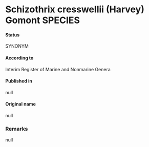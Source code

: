 Schizothrix cresswellii (Harvey) Gomont SPECIES
=======

#### Status
SYNONYM

#### According to
Interim Register of Marine and Nonmarine Genera

#### Published in
null

#### Original name
null

### Remarks
null